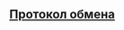 ## [Протокол обмена](https://git.perco.ru/das/stb01/-/wikis/%D0%9F%D1%80%D0%BE%D1%82%D0%BE%D0%BA%D0%BE%D0%BB-%D0%BE%D0%B1%D0%BC%D0%B5%D0%BD%D0%B0)